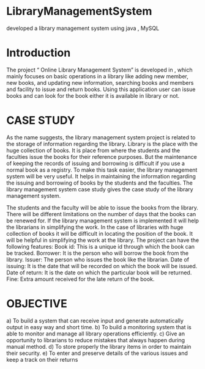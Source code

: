 # LibraryManagementSystem
developed a library management system using java , MySQL

# Introduction

The project “ Online Library Management System” is developed
in , which mainly focuses on basic operations in a library like
adding new member, new books, and updating new
information, searching books and members and facility to issue
and return books. Using this application user can issue books
and can look for the book either it is available in library or not.

# CASE STUDY

As the name suggests, the library management system project is
related to the storage of information regarding the library. Library is
the place with the huge collection of books. It is place from where the
students and the faculties issue the books for their reference
purposes. But the maintenance of keeping the records of issuing and
borrowing is difficult if you use a normal book as a registry. To make
this task easier, the library management system will be very useful. It
helps in maintaining the information regarding the issuing and
borrowing of books by the students and the faculties. The library
management system case study gives the case study of the library
management system.

The students and the faculty will be able to issue the books from the library.
There will be different limitations on the number of days that the books can
be renewed for. If the library management system is implemented it will help
the librarians in simplifying the work. In the case of libraries with huge
collection of books it will be difficult in locating the position of the book. It
will be helpful in simplifying the work at the library. The project can have the
following features:
Book id: This is a unique id through which the book can be tracked.
Borrower: It is the person who will borrow the book from the library.
Issuer: The person who issues the book like the librarian.
Date of issuing: It is the date that will be recorded on which the book will
be issued.
Date of return: It is the date on which the particular book will be returned.
Fine: Extra amount received for the late return of the book.

# OBJECTIVE

a) To build a system that can receive input and generate automatically
output in easy way and short time.
b) To build a monitoring system that is able to monitor and manage all
library operations efficiently.
c) Give an opportunity to librarians to reduce mistakes that always happen
during manual method.
d) To store properly the library items in order to maintain their security.
e) To enter and preserve details of the various issues and keep a track on
their returns
